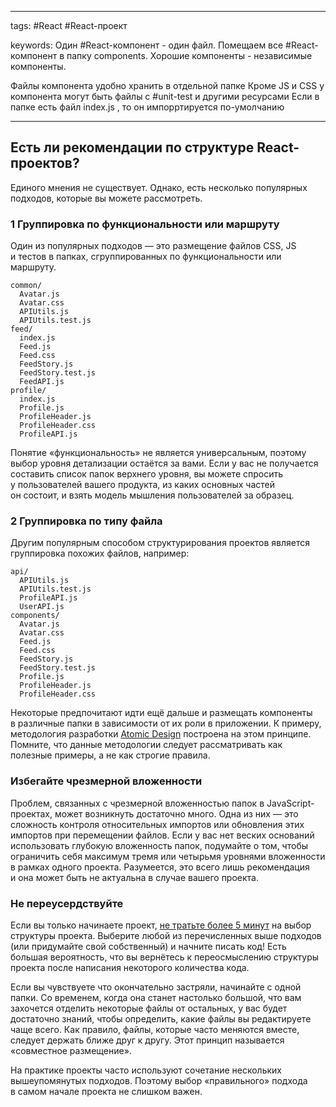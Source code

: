 ____

tags: #React #React-проект

keywords:
Один #React-компонент  - один файл.
Помещаем все #React-компонент в папку components.
Хорошие компоненты - независимые компоненты.

Файлы компонента удобно хранить в отдельной папке
Кроме JS и CSS у компонента могут быть файлы с #unit-test и другими ресурсами
Если в папке есть файл index.js , то он импорртируется по-умолчанию
_____

## Есть ли рекомендации по структуре React-проектов?

Единого мнения не существует. Однако, есть несколько популярных подходов, которые вы можете рассмотреть.

### 1 Группировка по функциональности или маршруту

Один из популярных подходов — это размещение файлов CSS, JS и тестов в папках, сгруппированных по функциональности или маршруту.

```
common/
  Avatar.js
  Avatar.css
  APIUtils.js
  APIUtils.test.js
feed/
  index.js
  Feed.js
  Feed.css
  FeedStory.js
  FeedStory.test.js
  FeedAPI.js
profile/
  index.js
  Profile.js
  ProfileHeader.js
  ProfileHeader.css
  ProfileAPI.js
```

Понятие «функциональность» не является универсальным, поэтому выбор уровня детализации остаётся за вами. Если у вас не получается составить список папок верхнего уровня, вы можете спросить у пользователей вашего продукта, из каких основных частей он состоит, и взять модель мышления пользователей за образец.

### 2 Группировка по типу файла

Другим популярным способом структурирования проектов является группировка похожих файлов, например:

```
api/
  APIUtils.js
  APIUtils.test.js
  ProfileAPI.js
  UserAPI.js
components/
  Avatar.js
  Avatar.css
  Feed.js
  Feed.css
  FeedStory.js
  FeedStory.test.js
  Profile.js
  ProfileHeader.js
  ProfileHeader.css
```

Некоторые предпочитают идти ещё дальше и размещать компоненты в различные папки в зависимости от их роли в приложении. К примеру, методология разработки [Atomic Design](http://bradfrost.com/blog/post/atomic-web-design/) построена на этом принципе. Помните, что данные методологии следует рассматривать как полезные примеры, а не как строгие правила.

### Избегайте чрезмерной вложенности

Проблем, связанных с чрезмерной вложенностью папок в JavaScript-проектах, может возникнуть достаточно много. Одна из них — это сложность контроля относительных импортов или обновления этих импортов при перемещении файлов. Если у вас нет веских оснований использовать глубокую вложенность папок, подумайте о том, чтобы ограничить себя максимум тремя или четырьмя уровнями вложенности в рамках одного проекта. Разумеется, это всего лишь рекомендация и она может быть не актуальна в случае вашего проекта.

### Не переусердствуйте

Если вы только начинаете проект, [не тратьте более 5 минут](https://ru.wikipedia.org/wiki/%D0%90%D0%BD%D0%B0%D0%BB%D0%B8%D1%82%D0%B8%D1%87%D0%B5%D1%81%D0%BA%D0%B8%D0%B9_%D0%BF%D0%B0%D1%80%D0%B0%D0%BB%D0%B8%D1%87) на выбор структуры проекта. Выберите любой из перечисленных выше подходов (или придумайте свой собственный) и начните писать код! Есть большая вероятность, что вы вернётесь к переосмыслению структуры проекта после написания некоторого количества кода.

Если вы чувствуете что окончательно застряли, начинайте с одной папки. Со временем, когда она станет настолько большой, что вам захочется отделить некоторые файлы от остальных, у вас будет достаточно знаний, чтобы определить, какие файлы вы редактируете чаще всего. Как правило, файлы, которые часто меняются вместе, следует держать ближе друг к другу. Этот принцип называется «совместное размещение».

На практике проекты часто используют сочетание нескольких вышеупомянутых подходов. Поэтому выбор «правильного» подхода в самом начале проекта не слишком важен.